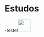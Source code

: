 # Estudos

-teste!<img height=40 src="https://cdn.jsdelivr.net/gh/devicons/devicon/icons/php/php-original.svg" />
          
          

